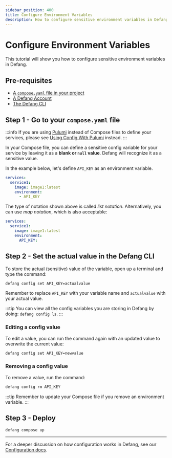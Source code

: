 ```yaml
---
sidebar_position: 400
title: Configure Environment Variables
description: How to configure sensitive environment variables in Defang.
---
```


# Configure Environment Variables


This tutorial will show you how to configure sensitive environment variables in Defang.

## Pre-requisites
* [A `compose.yaml` file in your project](https://docs.docker.com/compose/gettingstarted/)
* [A Defang Account](/docs/concepts/authentication)
* [The Defang CLI](/docs/getting-started#install-the-defang-cli)

## Step 1 - Go to your `compose.yaml` file
:::info 
If you are using [Pulumi](/docs/concepts/pulumi) instead of Compose files to define your services, please see [Using Config With Pulumi](/docs/concepts/configuration#using-config-with-pulumi) instead.
:::

In your Compose file, you can define a sensitive config variable for your service by leaving it as a **blank or `null` value**. Defang will recognize it as a sensitive value. 

In the example below, let's define `API_KEY` as an environment variable.

```yaml
services:
  service1:
    image: image1:latest
    environment:
      - API_KEY
```

The type of notation shown above is called *list notation*. Alternatively, you can use *map notation*, which is also acceptable:
```yaml
services:
  service1:
    image: image1:latest
    environment:
      API_KEY:
```

## Step 2 - Set the actual value in the Defang CLI
To store the actual (sensitive) value of the variable, open up a terminal and type the command:
```bash
defang config set API_KEY=actualvalue
```
Remember to replace `API_KEY` with your variable name and `actualvalue` with your actual value. 

:::tip
You can view all the config variables you are storing in Defang by doing: `defang config ls`.
:::

### Editing a config value
To edit a value, you can run the command again with an updated value to overwrite the current value:
```bash
defang config set API_KEY=newvalue
```

### Removing a config value
To remove a value, run the command:
```bash
defang config rm API_KEY
```
:::tip
Remember to update your Compose file if you remove an environment variable.
:::

## Step 3 - Deploy
```bash
defang compose up
```

---
For a deeper discussion on how configuration works in Defang, see our [Configuration docs](/docs/concepts/configuration).
